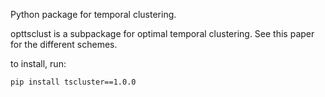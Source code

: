 Python package for temporal clustering. 

opttsclust is a subpackage for optimal temporal clustering. See this paper for the different schemes.

to install, run:

````pip install tscluster==1.0.0````
